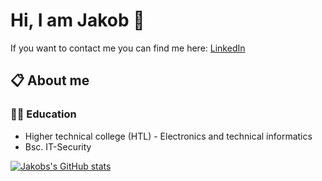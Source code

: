 # Hi, I am Jakob 👋
If you want to contact me you can find me here:
[LinkedIn](https://www.linkedin.com/in/jakob-heigl-auer-66354b1b5/)

## 📋 About me
### 👨‍🎓 Education
* Higher technical college (HTL) - Electronics and technical informatics
* Bsc. IT-Security

[![Jakobs's GitHub stats](https://github-readme-stats.vercel.app/api?username=jakobheuer)](https://github.com/anuraghazra/github-readme-stats)
